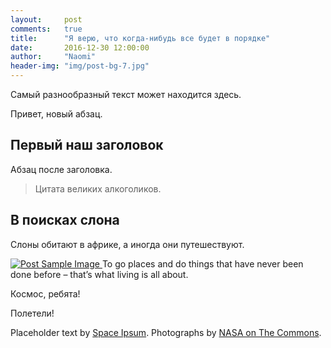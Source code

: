 ```yaml
---
layout:     post
comments:   true
title:      "Я верю, что когда-нибудь все будет в порядке"
date:       2016-12-30 12:00:00
author:     "Naomi"
header-img: "img/post-bg-7.jpg"
---
```


<p>Самый разнообразный текст может находится здесь.</p>

<p>Привет, новый абзац.</p>

<h2 class="section-heading">Первый наш заголовок</h2>

<p>Абзац после заголовка.</p>

<blockquote>Цитата великих алкоголиков.</blockquote>

<h2 class="section-heading">В поисках слона</h2>

<p>Слоны обитают в африке, а иногда они путешествуют.</p>

<a href="#">
    <img src="{{ site.baseurl }}/img/post-sample-image.jpg" alt="Post Sample Image">
</a>
<span class="caption text-muted">To go places and do things that have never been done before – that’s what living is all about.</span>

<p>Космос, ребята!</p>

<p>Полетели!</p>

<p>Placeholder text by <a href="http://spaceipsum.com/">Space Ipsum</a>. Photographs by <a href="https://www.flickr.com/photos/nasacommons/">NASA on The Commons</a>.</p>
